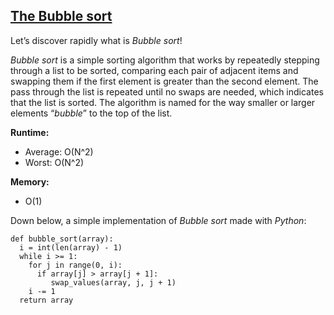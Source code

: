 ## [The Bubble sort](https://mlbors.tumblr.com/post/159183744440/the-bubble-sort)

Let’s discover rapidly what is _Bubble sort_!

_Bubble sort_ is a simple sorting algorithm that works by repeatedly stepping through a list to be sorted, comparing each pair of adjacent items and swapping them if the first element is greater than the second element. The pass through the list is repeated until no swaps are needed, which indicates that the list is sorted. The algorithm is named for the way smaller or larger elements “_bubble_” to the top of the list.

**Runtime:**

  * Average: O(N^2)
  * Worst: O(N^2)



**Memory:**

  * O(1)



Down below, a simple implementation of _Bubble sort_ made with _Python_:
    
    
    def bubble_sort(array):
      i = int(len(array) - 1)
      while i >= 1:
        for j in range(0, i):
          if array[j] > array[j + 1]:
             swap_values(array, j, j + 1)
        i -= 1
      return array
    
